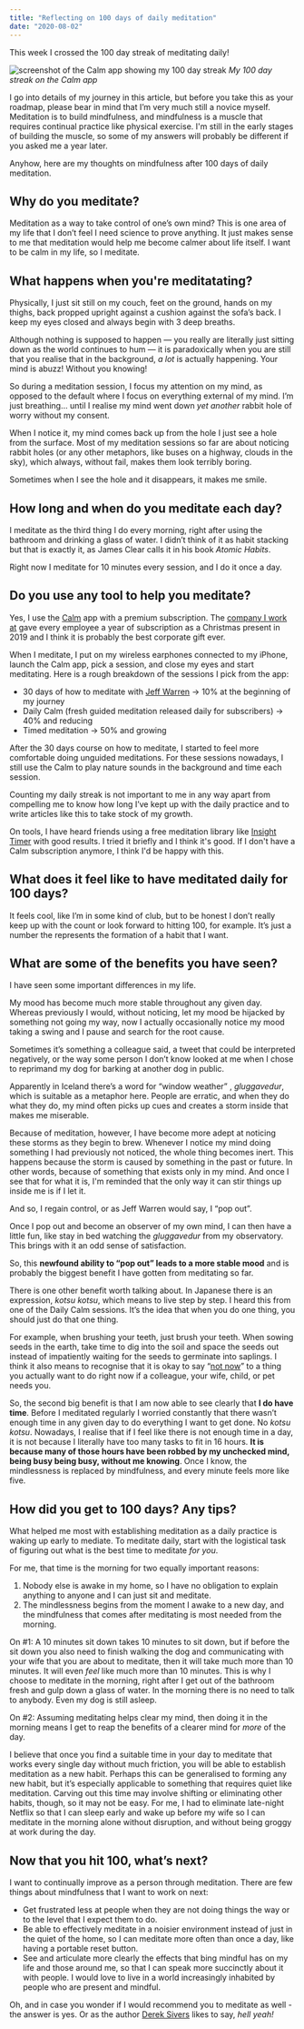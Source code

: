 ```yaml
---
title: "Reflecting on 100 days of daily meditation"
date: "2020-08-02"
---
```


This week I crossed the 100 day streak of meditating daily!

![screenshot of the Calm app showing my 100 day streak](images/calm-app-100-day-streak-nickang.JPG)
*My 100 day streak on the Calm app*

I go into details of my journey in this article, but before you take this as your roadmap, please bear in mind that I’m very much still a novice myself. Meditation is to build mindfulness, and mindfulness is a muscle that requires continual practice like physical exercise. I'm still in the early stages of building the muscle, so some of my answers will probably be different if you asked me a year later.

Anyhow, here are my thoughts on mindfulness after 100 days of daily meditation.

## Why do you meditate?

Meditation as a way to take control of one’s own mind? This is one area of my life that I don’t feel I need science to prove anything. It just makes sense to me that meditation would help me become calmer about life itself. I want to be calm in my life, so I meditate.

## What happens when you're meditatating?

Physically, I just sit still on my couch, feet on the ground, hands on my thighs, back propped upright against a cushion against the sofa’s back. I keep my eyes closed and always begin with 3 deep breaths.

Although nothing is supposed to happen — you really are literally just sitting down as the world continues to hum — it is paradoxically when you are still that you realise that in the background, *a lot* is actually happening. Your mind is abuzz! Without you knowing!

So during a meditation session, I focus my attention on my mind, as opposed to the default where I focus on everything external of my mind. I’m just breathing… until I realise my mind went down *yet another* rabbit hole of worry without my consent. 

When I notice it, my mind comes back up from the hole I just see a hole from the surface. Most of my meditation sessions so far are about noticing rabbit holes (or any other metaphors, like buses on a highway, clouds in the sky), which always, without fail, makes them look terribly boring.

Sometimes when I see the hole and it disappears, it makes me smile.

## How long and when do you meditate each day?

I meditate as the third thing I do every morning, right after using the bathroom and drinking a glass of water. I didn’t think of it as habit stacking but that is exactly it, as James Clear calls it in his book *Atomic Habits*.

Right now I meditate for 10 minutes every session, and I do it once a day.

## Do you use any tool to help you meditate?

Yes, I use the [Calm](https://www.calm.com/) app with a premium subscription. The [company I work at](https://smartly.io) gave every employee a year of subscription as a Christmas present in 2019 and I think it is probably the best corporate gift ever.

When I meditate, I put on my wireless earphones connected to my iPhone, launch the Calm app, pick a session, and close my eyes and start meditating. Here is a rough breakdown of the sessions I pick from the app:

- 30 days of how to meditate with [Jeff Warren](https://jeffwarren.org/) -> 10% at the beginning of my journey
- Daily Calm (fresh guided meditation released daily for subscribers) -> 40% and reducing
- Timed meditation -> 50% and growing

After the 30 days course on how to meditate, I started to feel more comfortable doing unguided meditations. For these sessions nowadays, I still use the Calm to play nature sounds in the background and time each session. 

Counting my daily streak is not important to me in any way apart from compelling me to know how long I’ve kept up with the daily practice and to write articles like this to take stock of my growth.

On tools, I have heard friends using a free meditation library like [Insight Timer](https://insighttimer.com/) with good results. I tried it briefly and I think it's good. If I don't have a Calm subscription anymore, I think I'd be happy with this.

## What does it feel like to have meditated daily for 100 days?

It feels cool, like I’m in some kind of club, but to be honest I don’t really keep up with the count or look forward to hitting 100, for example. It’s just a number the represents the formation of a habit that I want.

## What are some of the benefits you have seen?

I have seen some important differences in my life.

My mood has become much more stable throughout any given day. Whereas previously I would, without noticing, let my mood be hijacked by something not going my way, now I actually occasionally notice my mood taking a swing and I pause and search for the root cause.

Sometimes it’s something a colleague said, a tweet that could be interpreted negatively, or the way some person I don’t know looked at me when I chose to reprimand my dog for barking at another dog in public. 

Apparently in Iceland there’s a word for “window weather” , *gluggavedur*, which is suitable as a metaphor here. People are erratic, and when they do what they do, my mind often picks up cues and creates a storm inside that makes me miserable.

Because of meditation, however, I have become more adept at noticing these storms as they begin to brew. Whenever I notice my mind doing something I had previously not noticed, the whole thing becomes inert. This happens because the storm is caused by something in the past or future. In other words, because of something that exists only in my mind. And once I see that for what it is, I'm reminded that the only way it can stir things up inside me is if I let it.

And so, I regain control, or as Jeff Warren would say, I “pop out”.

Once I pop out and become an observer of my own mind, I can then have a little fun, like stay in bed watching the *gluggavedur* from my observatory. This brings with it an odd sense of satisfaction.

So, this **newfound ability to “pop out” leads to a more stable mood** and is probably the biggest benefit I have gotten from meditating so far.

There is one other benefit worth talking about. In Japanese there is an expression, *kotsu kotsu*, which means to live step by step. I heard this from one of the Daily Calm sessions. It’s the idea that when you do one thing, you should just do that one thing.

For example, when brushing your teeth, just brush your teeth. When sowing seeds in the earth, take time to dig into the soil and space the seeds out instead of impatiently waiting for the seeds to germinate into saplings. I think it also means to recognise that it is okay to say “[not now](/2020-07-10-not-now)” to a thing you actually want to do right now if a colleague, your wife, child, or pet needs you.

So, the second big benefit is that I am now able to see clearly that **I do have time**. Before I meditated regularly I worried constantly that there wasn’t enough time in any given day to do everything I want to get done. No *kotsu kotsu*. Nowadays, I realise that if I feel like there is not enough time in a day, it is not because I literally have too many tasks to fit in 16 hours. **It is because many of those hours have been robbed by my unchecked mind, being busy being busy, without me knowing**. Once I know, the mindlessness is replaced by mindfulness, and every minute feels more like five.

## How did you get to 100 days? Any tips?

What helped me most with establishing meditation as a daily practice is waking up early to mediate. To meditate daily, start with the logistical task of figuring out what is the best time to meditate *for you*.

For me, that time is the morning for two equally important reasons:

1. Nobody else is awake in my home, so I have no obligation to explain anything to anyone and I can just sit and meditate.
2. The mindlessness begins from the moment I awake to a new day, and the mindfulness that comes after meditating is most needed from the morning.

On #1: A 10 minutes sit down takes 10 minutes to sit down, but if before the sit down you also need to finish walking the dog and communicating with your wife that you are about to meditate, then it will take much more than 10 minutes. It will even *feel* like much more than 10 minutes. This is why I choose to meditate in the morning, right after I get out of the bathroom fresh and gulp down a glass of water. In the morning there is no need to talk to anybody. Even my dog is still asleep.

On #2: Assuming meditating helps clear my mind, then doing it in the morning means I get to reap the benefits of a clearer mind for *more* of the day.

I believe that once you find a suitable time in your day to meditate that works every single day without much friction, you will be able to establish meditation as a new habit. Perhaps this can be generalised to forming any new habit, but it’s especially applicable to something that requires quiet like meditation. Carving out this time may involve shifting or eliminating other habits, though, so it may not be easy. For me, I had to eliminate late-night Netflix so that I can sleep early and wake up before my wife so I can meditate in the morning alone without disruption, and without being groggy at work during the day.

## Now that you hit 100, what’s next?

I want to continually improve as a person through meditation. There are few things about mindfulness that I want to work on next:

- Get frustrated less at people when they are not doing things the way or to the level that I expect them to do.
- Be able to effectively meditate in a noisier environment instead of just in the quiet of the home, so I can meditate more often than once a day, like having a portable reset button.
- See and articulate more clearly the effects that bing mindful has on my life and those around me, so that I can speak more succinctly about it with people. I would love to live in a world increasingly inhabited by people who are present and mindful.

Oh, and in case you wonder if I would recommend you to meditate as well - the answer is yes. Or as the author [Derek Sivers](https://sivers.org/hellyeah) likes to say, *hell yeah!*